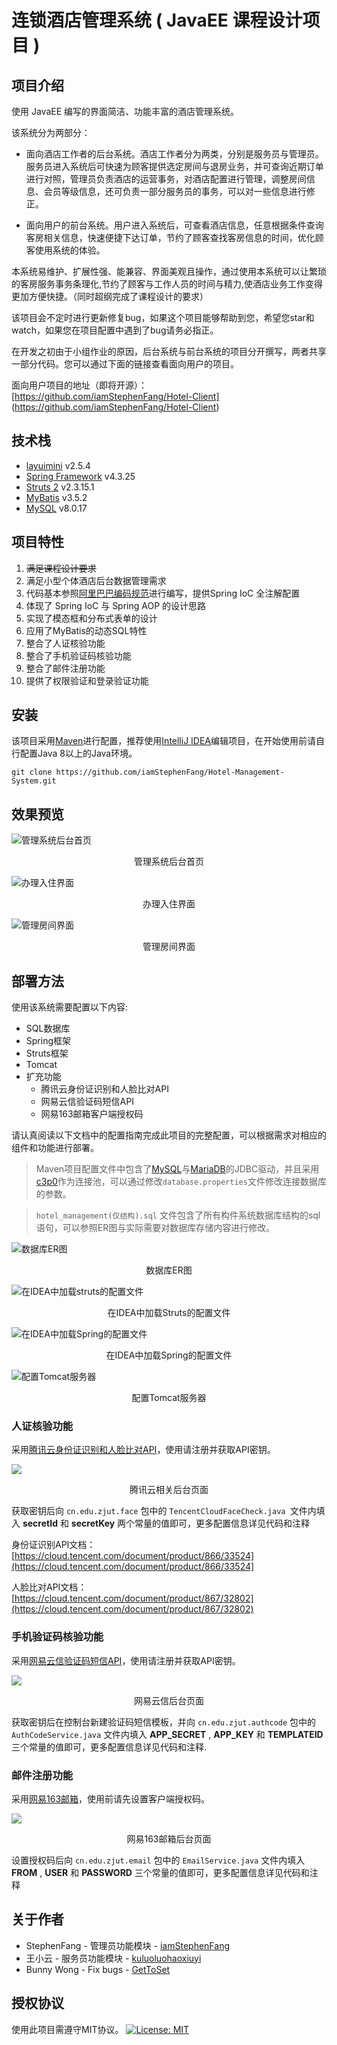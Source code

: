 # 连锁酒店管理系统 ( JavaEE 课程设计项目 )
## 项目介绍
使用 JavaEE 编写的界面简洁、功能丰富的酒店管理系统。

该系统分为两部分：

- 面向酒店工作者的后台系统。酒店工作者分为两类，分别是服务员与管理员。服务员进入系统后可快速为顾客提供选定房间与退房业务，并可查询近期订单进行对照，管理员负责酒店的运营事务，对酒店配置进行管理，调整房间信息、会员等级信息，还可负责一部分服务员的事务，可以对一些信息进行修正。

- 面向用户的前台系统。用户进入系统后，可查看酒店信息，任意根据条件查询客房相关信息，快速便捷下达订单，节约了顾客查找客房信息的时间，优化顾客使用系统的体验。

本系统易维护、扩展性强、能兼容、界面美观且操作，通过使用本系统可以让繁琐的客房服务事务条理化,节约了顾客与工作人员的时间与精力,使酒店业务工作变得更加方便快捷。（同时超纲完成了课程设计的要求）

该项目会不定时进行更新修复bug，如果这个项目能够帮助到您，希望您star和watch，如果您在项目配置中遇到了bug请务必指正。

在开发之初由于小组作业的原因，后台系统与前台系统的项目分开撰写，两者共享一部分代码。您可以通过下面的链接查看面向用户的项目。

面向用户项目的地址（即将开源）：[https://github.com/iamStephenFang/Hotel-Client]
(https://github.com/iamStephenFang/Hotel-Client)

## 技术栈

- [layuimini](https://github.com/zhongshaofa/layuimini) v2.5.4 
- [Spring Framework](https://mvnrepository.com/artifact/org.springframework) v4.3.25 
- [Struts 2](https://mvnrepository.com/artifact/org.apache.struts/struts2-core) v2.3.15.1
- [MyBatis](https://github.com/mybatis) v3.5.2
- [MySQL](https://dev.mysql.com/doc/relnotes/mysql/8.0/en/news-8-0-17.html) v8.0.17

## 项目特性
1. ~~满足课程设计要求~~
2. 满足小型个体酒店后台数据管理需求
3. 代码基本参照[阿里巴巴编码规范](https://edu.aliyun.com/certification/cldt02)进行编写，提供Spring IoC 全注解配置
4. 体现了 Spring IoC 与 Spring AOP 的设计思路
5. 实现了模态框和分布式表单的设计
6. 应用了MyBatis的动态SQL特性
7. 整合了人证核验功能
8. 整合了手机验证码核验功能
9. 整合了邮件注册功能
10. 提供了权限验证和登录验证功能

## 安装

该项目采用[Maven](https://github.com/apache/maven)进行配置，推荐使用[IntelliJ IDEA](https://www.jetbrains.com/idea/)编辑项目，在开始使用前请自行配置Java 8以上的Java环境。

```
git clone https://github.com/iamStephenFang/Hotel-Management-System.git
```

## 效果预览

![管理系统后台首页](https://s2.ax1x.com/2020/02/10/14itiV.png)

<center>管理系统后台首页</center>

![办理入住界面](https://s2.ax1x.com/2020/02/10/14FEy4.md.png)

<center>办理入住界面</center>

![管理房间界面](https://s2.ax1x.com/2020/02/10/14Fpoq.png)

<center>管理房间界面</center>

## 部署方法

使用该系统需要配置以下内容:

- SQL数据库
- Spring框架
- Struts框架
- Tomcat
- 扩充功能
    - 腾讯云身份证识别和人脸比对API
    - 网易云信验证码短信API
    - 网易163邮箱客户端授权码

请认真阅读以下文档中的配置指南完成此项目的完整配置，可以根据需求对相应的组件和功能进行部署。

> Maven项目配置文件中包含了[MySQL](https://dev.mysql.com/doc/relnotes/mysql/8.0/en/news-8-0-17.html)与[MariaDB](https://mariadb.org/download)的JDBC驱动，并且采用[c3p0](https://www.mchange.com/projects/c3p0/)作为连接池，可以通过修改`database.properties`文件修改连接数据库的参数。

> `hotel_management(仅结构).sql` 文件包含了所有构件系统数据库结构的sql语句，可以参照ER图与实际需要对数据库存储内容进行修改。

![数据库ER图](https://s2.ax1x.com/2020/02/10/14kPHA.png)

<center>数据库ER图</center>

![在IDEA中加载struts的配置文件](https://s2.ax1x.com/2020/02/09/1hlotg.jpg)

<center>在IDEA中加载Struts的配置文件</center>

![在IDEA中加载Spring的配置文件](https://s2.ax1x.com/2020/02/09/1hlHpj.jpg)

<center>在IDEA中加载Spring的配置文件</center>

![配置Tomcat服务器](https://s2.ax1x.com/2020/02/09/1hlv7T.jpg)

<center>配置Tomcat服务器</center>

### 人证核验功能

采用[腾讯云身份证识别和人脸比对API](https://cloud.tencent.com/document/product/1007/35921)，使用请注册并获取API密钥。

![](https://s2.ax1x.com/2020/02/09/1h8LjA.jpg)

<center>腾讯云相关后台页面</center>

获取密钥后向 `cn.edu.zjut.face` 包中的 `TencentCloudFaceCheck.java `文件内填入 **secretId** 和 **secretKey** 两个常量的值即可，更多配置信息详见代码和注释

身份证识别API文档：[https://cloud.tencent.com/document/product/866/33524](https://cloud.tencent.com/document/product/866/33524]

人脸比对API文档：[https://cloud.tencent.com/document/product/867/32802](https://cloud.tencent.com/document/product/867/32802)

### 手机验证码核验功能

采用[网易云信验证码短信API](https://dev.yunxin.163.com/docs/product/%E7%9F%AD%E4%BF%A1/%E7%9F%AD%E4%BF%A1%E6%8E%A5%E5%8F%A3%E6%8C%87%E5%8D%97)，使用请注册并获取API密钥。

![](https://s2.ax1x.com/2020/02/09/1hJLwt.jpg)

<center>网易云信后台页面</center>

获取密钥后在控制台新建验证码短信模板，并向 `cn.edu.zjut.authcode` 包中的 `AuthCodeService.java` 文件内填入 **APP_SECRET** , **APP_KEY** 和 **TEMPLATEID** 三个常量的值即可，更多配置信息详见代码和注释.


### 邮件注册功能

采用[网易163邮箱](https://mail.163.com/)，使用前请先设置客户端授权码。

![](https://s2.ax1x.com/2020/02/09/1hNkGT.png)

<center>网易163邮箱后台页面</center>

设置授权码后向 `cn.edu.zjut.email` 包中的 `EmailService.java` 文件内填入 **FROM** , **USER** 和 **PASSWORD** 三个常量的值即可，更多配置信息详见代码和注释

## 关于作者
- StephenFang - 管理员功能模块 - [iamStephenFang](https://github.com/iamStephenFang)
- 王小云 - 服务员功能模块 - [kuluoluohaoxiuyi](https://github.com/kuluoluohaoxiuyi)
- Bunny Wong - Fix bugs - [GetToSet](https://github.com/GetToSet)

## 授权协议
使用此项目需遵守MIT协议。
[![License: MIT](https://img.shields.io/badge/License-MIT-yellow.svg)](https://opensource.org/licenses/MIT)